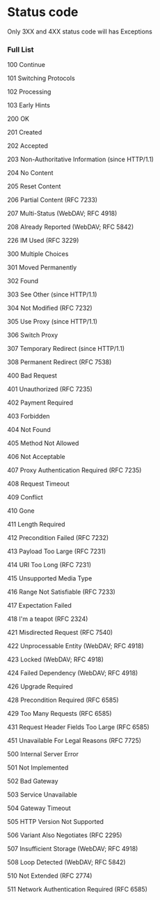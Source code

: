 # Status code 
Only 3XX and 4XX status code will has Exceptions

### Full List

100 Continue

101 Switching Protocols

102 Processing

103 Early Hints

200 OK

201 Created

202 Accepted

203 Non-Authoritative Information (since HTTP/1.1)

204 No Content

205 Reset Content

206 Partial Content (RFC 7233)

207 Multi-Status (WebDAV; RFC 4918)

208 Already Reported (WebDAV; RFC 5842)

226 IM Used (RFC 3229)

300 Multiple Choices

301 Moved Permanently

302 Found

303 See Other (since HTTP/1.1)

304 Not Modified (RFC 7232)

305 Use Proxy (since HTTP/1.1)

306 Switch Proxy

307 Temporary Redirect (since HTTP/1.1)

308 Permanent Redirect (RFC 7538)

400 Bad Request

401 Unauthorized (RFC 7235)

402 Payment Required

403 Forbidden

404 Not Found

405 Method Not Allowed

406 Not Acceptable

407 Proxy Authentication Required (RFC 7235)

408 Request Timeout

409 Conflict

410 Gone

411 Length Required

412 Precondition Failed (RFC 7232)

413 Payload Too Large (RFC 7231)

414 URI Too Long (RFC 7231)

415 Unsupported Media Type

416 Range Not Satisfiable (RFC 7233)

417 Expectation Failed

418 I'm a teapot (RFC 2324)

421 Misdirected Request (RFC 7540)

422 Unprocessable Entity (WebDAV; RFC 4918)

423 Locked (WebDAV; RFC 4918)

424 Failed Dependency (WebDAV; RFC 4918)

426 Upgrade Required

428 Precondition Required (RFC 6585)

429 Too Many Requests (RFC 6585)

431 Request Header Fields Too Large (RFC 6585)

451 Unavailable For Legal Reasons (RFC 7725)

500 Internal Server Error

501 Not Implemented

502 Bad Gateway

503 Service Unavailable

504 Gateway Timeout

505 HTTP Version Not Supported

506 Variant Also Negotiates (RFC 2295)

507 Insufficient Storage (WebDAV; RFC 4918)

508 Loop Detected (WebDAV; RFC 5842)

510 Not Extended (RFC 2774)

511 Network Authentication Required (RFC 6585)
